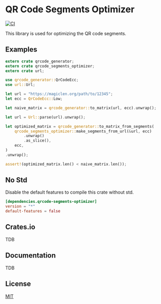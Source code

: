 QR Code Segments Optimizer
====================

[![CI](https://github.com/magiclen/qrcode-segments-optimizer/actions/workflows/ci.yml/badge.svg)](https://github.com/magiclen/qrcode-segments-optimizer/actions/workflows/ci.yml)

This library is used for optimizing the QR code segments.

## Examples

```rust
extern crate qrcode_generator;
extern crate qrcode_segments_optimizer;
extern crate url;

use qrcode_generator::QrCodeEcc;
use url::Url;

let url = "https://magiclen.org/path/to/12345";
let ecc = QrCodeEcc::Low;

let naive_matrix = qrcode_generator::to_matrix(url, ecc).unwrap();

let url = Url::parse(url).unwrap();

let optimized_matrix = qrcode_generator::to_matrix_from_segments(
    qrcode_segments_optimizer::make_segments_from_url(&url, ecc)
        .unwrap()
        .as_slice(),
    ecc,
)
.unwrap();

assert!(optimized_matrix.len() < naive_matrix.len());
```

## No Std

Disable the default features to compile this crate without std.

```toml
[dependencies.qrcode-segments-optimizer]
version = "*"
default-features = false
```

## Crates.io

TDB

## Documentation

TDB

## License

[MIT](LICENSE)